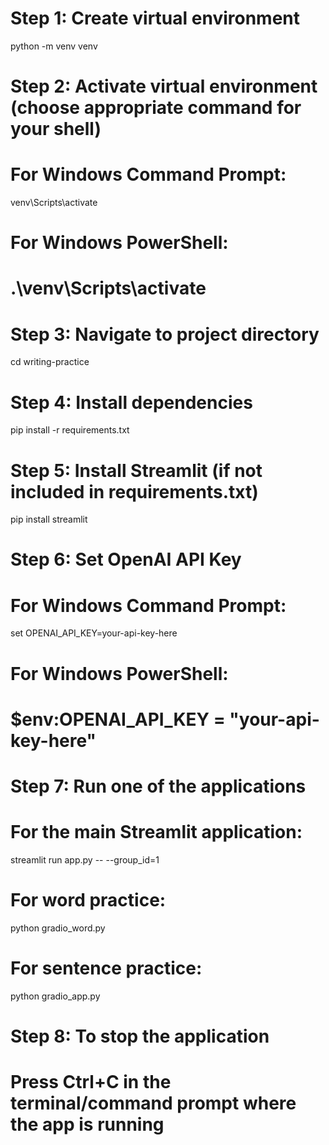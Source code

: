# Step 1: Create virtual environment
python -m venv venv

# Step 2: Activate virtual environment (choose appropriate command for your shell)
# For Windows Command Prompt:
venv\Scripts\activate
# For Windows PowerShell:
# .\venv\Scripts\activate

# Step 3: Navigate to project directory
cd writing-practice

# Step 4: Install dependencies
pip install -r requirements.txt

# Step 5: Install Streamlit (if not included in requirements.txt)
pip install streamlit

# Step 6: Set OpenAI API Key
# For Windows Command Prompt:
set OPENAI_API_KEY=your-api-key-here
# For Windows PowerShell:
# $env:OPENAI_API_KEY = "your-api-key-here"

# Step 7: Run one of the applications
# For the main Streamlit application:
streamlit run app.py -- --group_id=1
# For word practice:
python gradio_word.py
# For sentence practice:
python gradio_app.py

# Step 8: To stop the application
# Press Ctrl+C in the terminal/command prompt where the app is running
